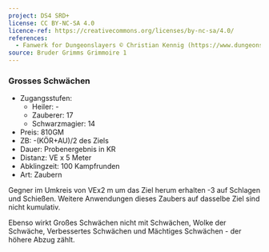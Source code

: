 ```yaml
---
project: DS4 SRD+
license: CC BY-NC-SA 4.0
licence-ref: https://creativecommons.org/licenses/by-nc-sa/4.0/
references: 
  - Fanwerk for Dungeonslayers © Christian Kennig (https://www.dungeonslayers.net/)
source: Bruder Grimms Grimmoire 1
---
```


### Grosses Schwächen

- Zugangsstufen:
  - Heiler: -
  - Zauberer: 17
  - Schwarzmagier: 14
- Preis: 810GM
- ZB: -(KÖR+AU)/2 des Ziels
- Dauer: Probenergebnis in KR
- Distanz: VE x 5 Meter
- Abklingzeit: 100 Kampfrunden
- Art: Zaubern

Gegner im Umkreis von VEx2 m um das Ziel herum erhalten -3 auf Schlagen und Schießen. Weitere Anwendungen dieses Zaubers auf dasselbe Ziel sind nicht kumulativ.

Ebenso wirkt Großes Schwächen nicht mit Schwächen, Wolke der Schwäche, Verbessertes Schwächen und Mächtiges Schwächen - der höhere Abzug zählt.

